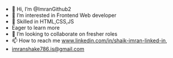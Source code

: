 - 👋 Hi, I’m @ImranGithub2
- 👀 I’m interested in Frontend Web developer
- 🌱 Skilled in HTML,CSS,JS
- Eager to learn more
- 💞️ I’m looking to collaborate on fresher roles
- 📫 How to reach me www.linkedin.com/in/shaik-imran-linked-in,
- imranshake786.is@gmail.com

<!---
ImranGithub2/ImranGithub2 is a ✨ special ✨ repository because its `README.md` (this file) appears on your GitHub profile.
You can click the Preview link to take a look at your changes.
--->
